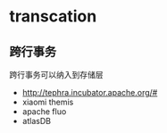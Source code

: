 # transcation

## 跨行事务

跨行事务可以纳入到存储层

- http://tephra.incubator.apache.org/#
- xiaomi themis
- apache fluo
- atlasDB